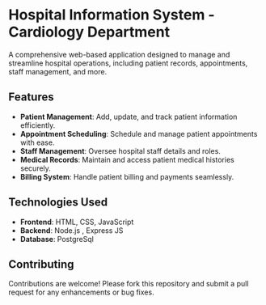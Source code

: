 
# Hospital Information System - Cardiology Department

A comprehensive web-based application designed to manage and streamline hospital operations, including patient records, appointments, staff management, and more.

## Features

- **Patient Management**: Add, update, and track patient information efficiently.
- **Appointment Scheduling**: Schedule and manage patient appointments with ease.
- **Staff Management**: Oversee hospital staff details and roles.
- **Medical Records**: Maintain and access patient medical histories securely.
- **Billing System**: Handle patient billing and payments seamlessly.

## Technologies Used

- **Frontend**: HTML, CSS, JavaScript
- **Backend**: Node.js , Express JS
- **Database**: PostgreSql

## Contributing

Contributions are welcome! Please fork this repository and submit a pull request for any enhancements or bug fixes.
